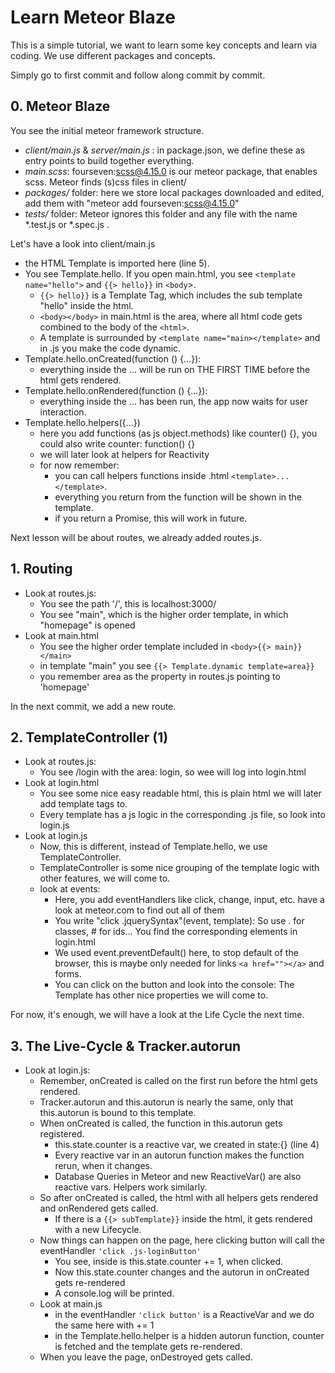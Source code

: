 # Learn Meteor Blaze
This is a simple tutorial, we want to learn some key concepts and learn via coding.
We use different packages and concepts.


Simply go to first commit and follow along commit by commit.

## 0. Meteor Blaze
You see the initial meteor framework structure.
- *client/main.js* & *server/main.js* : in package.json, we define these as entry points to build together everything.
- *main.scss*: fourseven:scss@4.15.0 is our meteor package, that enables scss. Meteor finds (s)css files in client/
- *packages/* folder: here we store local packages downloaded and edited, add them with "meteor add fourseven:scss@4.15.0"
- *tests/* folder: Meteor ignores this folder and any file with the name *.test.js or *.spec.js .

Let's have a look into client/main.js
- the HTML Template is imported here (line 5).
- You see Template.hello. If you open main.html, you see `<template name="hello">` and `{{> hello}}` in `<body`>.
  - `{{> hello}}` is a Template Tag, which includes the sub template "hello" inside the html.
  - `<body></body>` in main.html is the area, where all html code gets combined to the body of the `<html>`.
  - A template is surrounded by `<template name="main></template>` and in .js you make the code dynamic.
- Template.hello.onCreated(function () {...}):
  - everything inside the ... will be run on THE FIRST TIME before the html gets rendered.
- Template.hello.onRendered(function () {...}):
  - everything inside the ... has been run, the app now waits for user interaction.
- Template.hello.helpers({...})
  - here you add functions (as js object.methods) like counter() {}, you could also write counter: function() {}
  - we will later look at helpers for Reactivity
  - for now remember: 
    - you can call helpers functions inside .html `<template>...</template>`.
    - everything you return from the function will be shown in the template.
    - if you return a Promise, this will work in future.
  


Next lesson will be about routes, we already added routes.js.

## 1. Routing
- Look at routes.js: 
  - You see the path '/', this is localhost:3000/
  - You see "main", which is the higher order template, in which "homepage" is opened
- Look at main.html
  - You see the higher order template included in `<body>{{> main}}</main>`
  - in template "main" you see `{{> Template.dynamic template=area}}`
  - you remember area as the property in routes.js pointing to 'homepage'

In the next commit, we add a new route.

## 2. TemplateController (1)
- Look at routes.js:
  - You see /login with the area: login, so wee will log into login.html
- Look at login.html
  - You see some nice easy readable html, this is plain html we will later add template tags to.
  - Every template has a js logic in the corresponding .js file, so look into login.js
- Look at login.js
  - Now, this is different, instead of Template.hello, we use TemplateController.
  - TemplateController is some nice grouping of the template logic with other features, we will come to.
  - look at events:
    - Here, you add eventHandlers like click, change, input, etc. have a look at meteor.com to find out all of them
    - You write "click .jquerySyntax"(event, template): So use . for classes, # for ids... You find the corresponding elements in login.html
    - We used event.preventDefault() here, to stop default of the browser, this is maybe only needed for links `<a href=""></a>` and forms.
    - You can click on the button and look into the console: The Template has other nice properties we will come to.
  
For now, it's enough, we will have a look at the Life Cycle the next time.

## 3. The Live-Cycle & Tracker.autorun
- Look at login.js:
  - Remember, onCreated is called on the first run before the html gets rendered.
  - Tracker.autorun and this.autorun is nearly the same, only that this.autorun is bound to this template.
  - When onCreated is called, the function in this.autorun gets registered.
    - this.state.counter is a reactive var, we created in state:{} (line 4)
    - Every reactive var in an autorun function makes the function rerun, when it changes.
    - Database Queries in Meteor and new ReactiveVar() are also reactive vars. Helpers work similarly.
  - So after onCreated is called, the html with all helpers gets rendered and onRendered gets called.
    - If there is a `{{> subTemplate}}` inside the html, it gets rendered with a new Lifecycle.
  - Now things can happen on the page, here clicking button will call the eventHandler `'click .js-loginButton'`
    - You see, inside is this.state.counter += 1, when clicked.
    - Now this.state.counter changes and the autorun in onCreated gets re-rendered
    - A console.log will be printed.
  - Look at main.js
    - in the eventHandler `'click button'` is a ReactiveVar and we do the same here with += 1
    - in the Template.hello.helper is a hidden autorun function, counter is fetched and the template gets re-rendered.
  - When you leave the page, onDestroyed gets called.